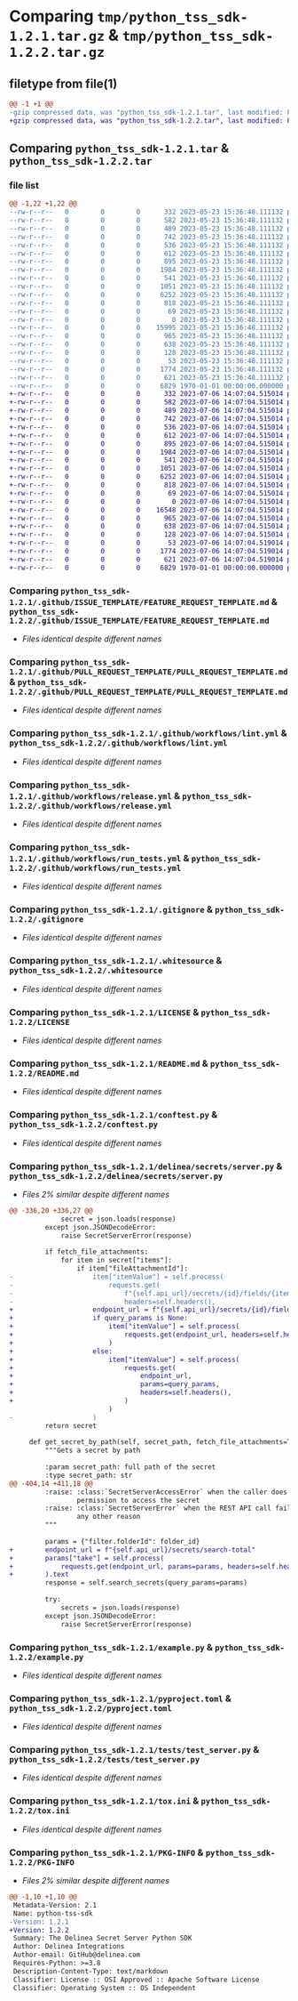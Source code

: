 # Comparing `tmp/python_tss_sdk-1.2.1.tar.gz` & `tmp/python_tss_sdk-1.2.2.tar.gz`

## filetype from file(1)

```diff
@@ -1 +1 @@
-gzip compressed data, was "python_tss_sdk-1.2.1.tar", last modified: Fri Jan  1 00:00:00 2016, max compression
+gzip compressed data, was "python_tss_sdk-1.2.2.tar", last modified: Fri Jan  1 00:00:00 2016, max compression
```

## Comparing `python_tss_sdk-1.2.1.tar` & `python_tss_sdk-1.2.2.tar`

### file list

```diff
@@ -1,22 +1,22 @@
--rw-r--r--   0        0        0      332 2023-05-23 15:36:48.111132 python_tss_sdk-1.2.1/.github/CODE_OF_CONDUCT.md
--rw-r--r--   0        0        0      582 2023-05-23 15:36:48.111132 python_tss_sdk-1.2.1/.github/ISSUE_TEMPLATE/FEATURE_REQUEST_TEMPLATE.md
--rw-r--r--   0        0        0      489 2023-05-23 15:36:48.111132 python_tss_sdk-1.2.1/.github/ISSUE_TEMPLATE/ISSUE_TEMPLATE.md
--rw-r--r--   0        0        0      742 2023-05-23 15:36:48.111132 python_tss_sdk-1.2.1/.github/PULL_REQUEST_TEMPLATE/PULL_REQUEST_TEMPLATE.md
--rw-r--r--   0        0        0      536 2023-05-23 15:36:48.111132 python_tss_sdk-1.2.1/.github/workflows/lint.yml
--rw-r--r--   0        0        0      612 2023-05-23 15:36:48.111132 python_tss_sdk-1.2.1/.github/workflows/release.yml
--rw-r--r--   0        0        0      895 2023-05-23 15:36:48.111132 python_tss_sdk-1.2.1/.github/workflows/run_tests.yml
--rw-r--r--   0        0        0     1984 2023-05-23 15:36:48.111132 python_tss_sdk-1.2.1/.gitignore
--rw-r--r--   0        0        0      541 2023-05-23 15:36:48.111132 python_tss_sdk-1.2.1/.whitesource
--rw-r--r--   0        0        0     1051 2023-05-23 15:36:48.111132 python_tss_sdk-1.2.1/LICENSE
--rw-r--r--   0        0        0     6252 2023-05-23 15:36:48.111132 python_tss_sdk-1.2.1/README.md
--rw-r--r--   0        0        0      818 2023-05-23 15:36:48.111132 python_tss_sdk-1.2.1/conftest.py
--rw-r--r--   0        0        0       69 2023-05-23 15:36:48.111132 python_tss_sdk-1.2.1/delinea/__init__.py
--rw-r--r--   0        0        0        0 2023-05-23 15:36:48.111132 python_tss_sdk-1.2.1/delinea/secrets/__init__.py
--rw-r--r--   0        0        0    15995 2023-05-23 15:36:48.111132 python_tss_sdk-1.2.1/delinea/secrets/server.py
--rw-r--r--   0        0        0      965 2023-05-23 15:36:48.111132 python_tss_sdk-1.2.1/example.py
--rw-r--r--   0        0        0      638 2023-05-23 15:36:48.111132 python_tss_sdk-1.2.1/pyproject.toml
--rw-r--r--   0        0        0      128 2023-05-23 15:36:48.111132 python_tss_sdk-1.2.1/renovate.json
--rw-r--r--   0        0        0       53 2023-05-23 15:36:48.111132 python_tss_sdk-1.2.1/requirements.txt
--rw-r--r--   0        0        0     1774 2023-05-23 15:36:48.111132 python_tss_sdk-1.2.1/tests/test_server.py
--rw-r--r--   0        0        0      621 2023-05-23 15:36:48.111132 python_tss_sdk-1.2.1/tox.ini
--rw-r--r--   0        0        0     6829 1970-01-01 00:00:00.000000 python_tss_sdk-1.2.1/PKG-INFO
+-rw-r--r--   0        0        0      332 2023-07-06 14:07:04.515014 python_tss_sdk-1.2.2/.github/CODE_OF_CONDUCT.md
+-rw-r--r--   0        0        0      582 2023-07-06 14:07:04.515014 python_tss_sdk-1.2.2/.github/ISSUE_TEMPLATE/FEATURE_REQUEST_TEMPLATE.md
+-rw-r--r--   0        0        0      489 2023-07-06 14:07:04.515014 python_tss_sdk-1.2.2/.github/ISSUE_TEMPLATE/ISSUE_TEMPLATE.md
+-rw-r--r--   0        0        0      742 2023-07-06 14:07:04.515014 python_tss_sdk-1.2.2/.github/PULL_REQUEST_TEMPLATE/PULL_REQUEST_TEMPLATE.md
+-rw-r--r--   0        0        0      536 2023-07-06 14:07:04.515014 python_tss_sdk-1.2.2/.github/workflows/lint.yml
+-rw-r--r--   0        0        0      612 2023-07-06 14:07:04.515014 python_tss_sdk-1.2.2/.github/workflows/release.yml
+-rw-r--r--   0        0        0      895 2023-07-06 14:07:04.515014 python_tss_sdk-1.2.2/.github/workflows/run_tests.yml
+-rw-r--r--   0        0        0     1984 2023-07-06 14:07:04.515014 python_tss_sdk-1.2.2/.gitignore
+-rw-r--r--   0        0        0      541 2023-07-06 14:07:04.515014 python_tss_sdk-1.2.2/.whitesource
+-rw-r--r--   0        0        0     1051 2023-07-06 14:07:04.515014 python_tss_sdk-1.2.2/LICENSE
+-rw-r--r--   0        0        0     6252 2023-07-06 14:07:04.515014 python_tss_sdk-1.2.2/README.md
+-rw-r--r--   0        0        0      818 2023-07-06 14:07:04.515014 python_tss_sdk-1.2.2/conftest.py
+-rw-r--r--   0        0        0       69 2023-07-06 14:07:04.515014 python_tss_sdk-1.2.2/delinea/__init__.py
+-rw-r--r--   0        0        0        0 2023-07-06 14:07:04.515014 python_tss_sdk-1.2.2/delinea/secrets/__init__.py
+-rw-r--r--   0        0        0    16548 2023-07-06 14:07:04.515014 python_tss_sdk-1.2.2/delinea/secrets/server.py
+-rw-r--r--   0        0        0      965 2023-07-06 14:07:04.515014 python_tss_sdk-1.2.2/example.py
+-rw-r--r--   0        0        0      638 2023-07-06 14:07:04.515014 python_tss_sdk-1.2.2/pyproject.toml
+-rw-r--r--   0        0        0      128 2023-07-06 14:07:04.515014 python_tss_sdk-1.2.2/renovate.json
+-rw-r--r--   0        0        0       53 2023-07-06 14:07:04.519014 python_tss_sdk-1.2.2/requirements.txt
+-rw-r--r--   0        0        0     1774 2023-07-06 14:07:04.519014 python_tss_sdk-1.2.2/tests/test_server.py
+-rw-r--r--   0        0        0      621 2023-07-06 14:07:04.519014 python_tss_sdk-1.2.2/tox.ini
+-rw-r--r--   0        0        0     6829 1970-01-01 00:00:00.000000 python_tss_sdk-1.2.2/PKG-INFO
```

### Comparing `python_tss_sdk-1.2.1/.github/ISSUE_TEMPLATE/FEATURE_REQUEST_TEMPLATE.md` & `python_tss_sdk-1.2.2/.github/ISSUE_TEMPLATE/FEATURE_REQUEST_TEMPLATE.md`

 * *Files identical despite different names*

### Comparing `python_tss_sdk-1.2.1/.github/PULL_REQUEST_TEMPLATE/PULL_REQUEST_TEMPLATE.md` & `python_tss_sdk-1.2.2/.github/PULL_REQUEST_TEMPLATE/PULL_REQUEST_TEMPLATE.md`

 * *Files identical despite different names*

### Comparing `python_tss_sdk-1.2.1/.github/workflows/lint.yml` & `python_tss_sdk-1.2.2/.github/workflows/lint.yml`

 * *Files identical despite different names*

### Comparing `python_tss_sdk-1.2.1/.github/workflows/release.yml` & `python_tss_sdk-1.2.2/.github/workflows/release.yml`

 * *Files identical despite different names*

### Comparing `python_tss_sdk-1.2.1/.github/workflows/run_tests.yml` & `python_tss_sdk-1.2.2/.github/workflows/run_tests.yml`

 * *Files identical despite different names*

### Comparing `python_tss_sdk-1.2.1/.gitignore` & `python_tss_sdk-1.2.2/.gitignore`

 * *Files identical despite different names*

### Comparing `python_tss_sdk-1.2.1/.whitesource` & `python_tss_sdk-1.2.2/.whitesource`

 * *Files identical despite different names*

### Comparing `python_tss_sdk-1.2.1/LICENSE` & `python_tss_sdk-1.2.2/LICENSE`

 * *Files identical despite different names*

### Comparing `python_tss_sdk-1.2.1/README.md` & `python_tss_sdk-1.2.2/README.md`

 * *Files identical despite different names*

### Comparing `python_tss_sdk-1.2.1/conftest.py` & `python_tss_sdk-1.2.2/conftest.py`

 * *Files identical despite different names*

### Comparing `python_tss_sdk-1.2.1/delinea/secrets/server.py` & `python_tss_sdk-1.2.2/delinea/secrets/server.py`

 * *Files 2% similar despite different names*

```diff
@@ -336,20 +336,27 @@
             secret = json.loads(response)
         except json.JSONDecodeError:
             raise SecretServerError(response)
 
         if fetch_file_attachments:
             for item in secret["items"]:
                 if item["fileAttachmentId"]:
-                    item["itemValue"] = self.process(
-                        requests.get(
-                            f"{self.api_url}/secrets/{id}/fields/{item['slug']}",
-                            headers=self.headers(),
+                    endpoint_url = f"{self.api_url}/secrets/{id}/fields/{item['slug']}"
+                    if query_params is None:
+                        item["itemValue"] = self.process(
+                            requests.get(endpoint_url, headers=self.headers())
+                        )
+                    else:
+                        item["itemValue"] = self.process(
+                            requests.get(
+                                endpoint_url,
+                                params=query_params,
+                                headers=self.headers(),
+                            )
                         )
-                    )
         return secret
 
     def get_secret_by_path(self, secret_path, fetch_file_attachments=True):
         """Gets a secret by path
 
         :param secret_path: full path of the secret
         :type secret_path: str
@@ -404,14 +411,18 @@
         :raise: :class:`SecretServerAccessError` when the caller does not have
                 permission to access the secret
         :raise: :class:`SecretServerError` when the REST API call fails for
                 any other reason
         """
 
         params = {"filter.folderId": folder_id}
+        endpoint_url = f"{self.api_url}/secrets/search-total"
+        params["take"] = self.process(
+            requests.get(endpoint_url, params=params, headers=self.headers())
+        ).text
         response = self.search_secrets(query_params=params)
 
         try:
             secrets = json.loads(response)
         except json.JSONDecodeError:
             raise SecretServerError(response)
```

### Comparing `python_tss_sdk-1.2.1/example.py` & `python_tss_sdk-1.2.2/example.py`

 * *Files identical despite different names*

### Comparing `python_tss_sdk-1.2.1/pyproject.toml` & `python_tss_sdk-1.2.2/pyproject.toml`

 * *Files identical despite different names*

### Comparing `python_tss_sdk-1.2.1/tests/test_server.py` & `python_tss_sdk-1.2.2/tests/test_server.py`

 * *Files identical despite different names*

### Comparing `python_tss_sdk-1.2.1/tox.ini` & `python_tss_sdk-1.2.2/tox.ini`

 * *Files identical despite different names*

### Comparing `python_tss_sdk-1.2.1/PKG-INFO` & `python_tss_sdk-1.2.2/PKG-INFO`

 * *Files 2% similar despite different names*

```diff
@@ -1,10 +1,10 @@
 Metadata-Version: 2.1
 Name: python-tss-sdk
-Version: 1.2.1
+Version: 1.2.2
 Summary: The Delinea Secret Server Python SDK
 Author: Delinea Integrations
 Author-email: GitHub@delinea.com
 Requires-Python: >=3.8
 Description-Content-Type: text/markdown
 Classifier: License :: OSI Approved :: Apache Software License
 Classifier: Operating System :: OS Independent
```

